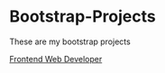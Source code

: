 # Bootstrap-Projects

These are my bootstrap projects

[Frontend Web Developer](https://frontend-web-developer.netlify.app/)

